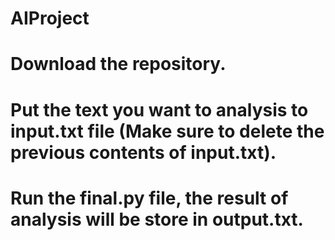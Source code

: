 # AIProject
# Download the repository.
# Put the text you want to analysis to input.txt file (Make sure to delete the previous contents of input.txt).
# Run the final.py file, the result of analysis will be store in output.txt.
